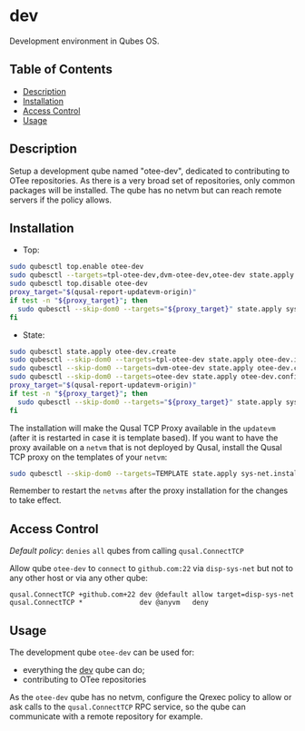 # dev

Development environment in Qubes OS.

## Table of Contents

*   [Description](#description)
*   [Installation](#installation)
*   [Access Control](#access-control)
*   [Usage](#usage)

## Description

Setup a development qube named "otee-dev", dedicated to contributing to OTee repositories.
As there is a very broad set of repositories, only common packages will be
installed. The qube has no netvm but can reach remote servers if the policy
allows.

## Installation

*   Top:

```sh
sudo qubesctl top.enable otee-dev
sudo qubesctl --targets=tpl-otee-dev,dvm-otee-dev,otee-dev state.apply
sudo qubesctl top.disable otee-dev
proxy_target="$(qusal-report-updatevm-origin)"
if test -n "${proxy_target}"; then
  sudo qubesctl --skip-dom0 --targets="${proxy_target}" state.apply sys-net.install-proxy
fi
```

*   State:

<!-- pkg:begin:post-install -->

```sh
sudo qubesctl state.apply otee-dev.create
sudo qubesctl --skip-dom0 --targets=tpl-otee-dev state.apply otee-dev.install
sudo qubesctl --skip-dom0 --targets=dvm-otee-dev state.apply otee-dev.configure-dvm
sudo qubesctl --skip-dom0 --targets=otee-dev state.apply otee-dev.configure
proxy_target="$(qusal-report-updatevm-origin)"
if test -n "${proxy_target}"; then
  sudo qubesctl --skip-dom0 --targets="${proxy_target}" state.apply sys-net.install-proxy
fi
```

<!-- pkg:end:post-install -->

The installation will make the Qusal TCP Proxy available in the `updatevm`
(after it is restarted in case it is template based). If you want to have the
proxy available on a `netvm` that is not deployed by Qusal, install the Qusal
TCP proxy on the templates of your `netvm`:

```sh
sudo qubesctl --skip-dom0 --targets=TEMPLATE state.apply sys-net.install-proxy
```

Remember to restart the `netvms` after the proxy installation for the changes
to take effect.

## Access Control

_Default policy_: `denies` `all` qubes from calling `qusal.ConnectTCP`

Allow qube `otee-dev` to `connect` to `github.com:22` via `disp-sys-net` but not to
any other host or via any other qube:

```qrexecpolicy
qusal.ConnectTCP +github.com+22 dev @default allow target=disp-sys-net
qusal.ConnectTCP *              dev @anyvm   deny
```

## Usage

The development qube `otee-dev` can be used for:

*   everything the [dev](../dev/README.md) qube can do;
*   contributing to OTee repositories

As the `otee-dev` qube has no netvm, configure the Qrexec policy to allow or ask
calls to the `qusal.ConnectTCP` RPC service, so the qube can communicate with
a remote repository for example.
